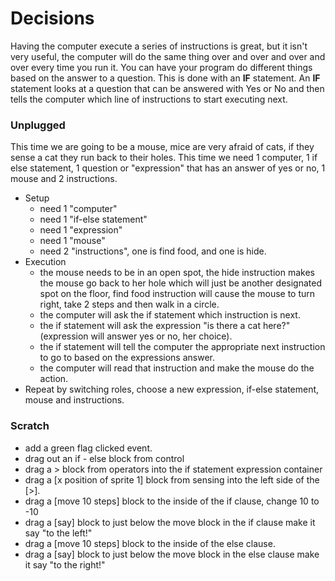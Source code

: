 # Decisions

Having the computer execute a series of instructions is great, but it isn't very useful, the computer will do the same thing over and over and over and over every time you run it.  You can have your program do different things based on the answer to a question.  This is done with an **IF** statement.  An **IF** statement looks at a question that can be answered with Yes or No and then tells the computer which line of instructions to start executing next.

### Unplugged
This time we are going to be a mouse, mice are very afraid of cats, if they sense a cat 
they run back to their holes. This time we need 1 computer, 1 if else statement, 1 question 
or "expression" that has an answer of yes or no, 1 mouse and 2 instructions.
+ Setup
  + need 1 "computer"
  + need 1 "if-else statement"
  + need 1 "expression"
  + need 1 "mouse"
  + need 2 "instructions", one is find food, and one is hide.
+ Execution
  + the mouse needs to be in an open spot, the hide instruction makes the 
    mouse go back to her hole which will just be another designated spot on the floor, find food instruction
    will cause the mouse to turn right, take 2 steps and then walk in a circle.
  + the computer will ask the if statement which instruction is next.
  + the if statement will ask the expression "is there a cat here?" (expression will answer yes or no, her choice).
  + the if statement will tell the computer the appropriate next instruction to go to based on the expressions answer.
  + the computer will read that instruction and make the mouse do the action.
+ Repeat by switching roles, choose a new expression, if-else statement, mouse and instructions.

### Scratch

+ add a green flag clicked event.
+ drag out an if - else block from control
+ drag a > block from operators into the if statement expression container
+ drag a [x position of sprite 1] block from sensing into the left side of the [>].
+ drag a [move 10 steps] block to the inside of the if clause, change 10 to -10
+ drag a [say] block to just below the move block in the if clause make it say "to the left!"
+ drag a [move 10 steps] block to the inside of the else clause.
+ drag a [say] block to just below the move block in the else clause make it say "to the right!"
